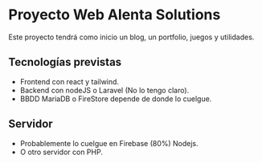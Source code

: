 # Proyecto Web Alenta Solutions

  Este proyecto tendrá como inicio un blog, un portfolio, juegos y utilidades.

## Tecnologías previstas

  - Frontend con react y tailwind.
  - Backend con nodeJS o Laravel (No lo tengo claro).
  - BBDD MariaDB o FireStore depende de donde lo cuelgue.

## Servidor

  - Probablemente lo cuelgue en Firebase (80%) Nodejs.
  - O otro servidor con PHP.

